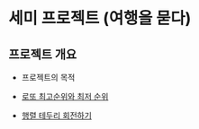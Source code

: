 # 세미 프로젝트 (여행을 묻다)
## 프로젝트 개요
- 프로젝트의 목적





 - <a href="https://github.com/mrkimjava/Algorithm/tree/master/WEB_BACKEND_DEV_2021/로또최고순위와최저순위">로또 최고순위와 최저 순위</a>
 - <a href="https://github.com/mrkimjava/Algorithm/tree/master/WEB_BACKEND_DEV_2021/행렬테두리회전하기">행렬 테두리 회전하기</a>
